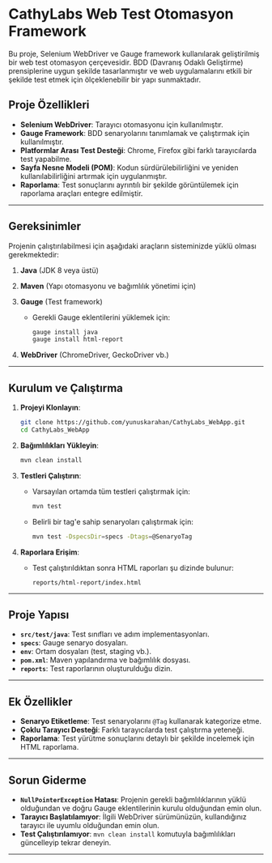 # CathyLabs Web Test Otomasyon Framework

Bu proje, Selenium WebDriver ve Gauge framework kullanılarak geliştirilmiş bir web test otomasyon çerçevesidir. BDD (Davranış Odaklı Geliştirme) prensiplerine uygun şekilde tasarlanmıştır ve web uygulamalarını etkili bir şekilde test etmek için ölçeklenebilir bir yapı sunmaktadır.

## Proje Özellikleri

- **Selenium WebDriver**: Tarayıcı otomasyonu için kullanılmıştır.
- **Gauge Framework**: BDD senaryolarını tanımlamak ve çalıştırmak için kullanılmıştır.
- **Platformlar Arası Test Desteği**: Chrome, Firefox gibi farklı tarayıcılarda test yapabilme.
- **Sayfa Nesne Modeli (POM)**: Kodun sürdürülebilirliğini ve yeniden kullanılabilirliğini artırmak için uygulanmıştır.
- **Raporlama**: Test sonuçlarını ayrıntılı bir şekilde görüntülemek için raporlama araçları entegre edilmiştir.

---

## Gereksinimler

Projenin çalıştırılabilmesi için aşağıdaki araçların sisteminizde yüklü olması gerekmektedir:

1. **Java** (JDK 8 veya üstü)
2. **Maven** (Yapı otomasyonu ve bağımlılık yönetimi için)
3. **Gauge** (Test framework)
    - Gerekli Gauge eklentilerini yüklemek için:
      ```bash
      gauge install java
      gauge install html-report
      ```

4. **WebDriver** (ChromeDriver, GeckoDriver vb.)

---

## Kurulum ve Çalıştırma

1. **Projeyi Klonlayın**:
   ```bash
   git clone https://github.com/yunuskarahan/CathyLabs_WebApp.git
   cd CathyLabs_WebApp
   ```

2. **Bağımlılıkları Yükleyin**:
   ```bash
   mvn clean install
   ```

3. **Testleri Çalıştırın**:
    - Varsayılan ortamda tüm testleri çalıştırmak için:
      ```bash
      mvn test
      ```
    - Belirli bir tag'e sahip senaryoları çalıştırmak için:
      ```bash
      mvn test -DspecsDir=specs -Dtags=@SenaryoTag
      ```

4. **Raporlara Erişim**:
    - Test çalıştırıldıktan sonra HTML raporları şu dizinde bulunur:
      ```
      reports/html-report/index.html
      ```

---

## Proje Yapısı

- **`src/test/java`**: Test sınıfları ve adım implementasyonları.
- **`specs`**: Gauge senaryo dosyaları.
- **`env`**: Ortam dosyaları (test, staging vb.).
- **`pom.xml`**: Maven yapılandırma ve bağımlılık dosyası.
- **`reports`**: Test raporlarının oluşturulduğu dizin.

---

## Ek Özellikler

- **Senaryo Etiketleme**: Test senaryolarını `@Tag` kullanarak kategorize etme.
- **Çoklu Tarayıcı Desteği**: Farklı tarayıcılarda test çalıştırma yeteneği.
- **Raporlama**: Test yürütme sonuçlarını detaylı bir şekilde incelemek için HTML raporlama.

---

## Sorun Giderme

- **`NullPointerException` Hatası**: Projenin gerekli bağımlılıklarının yüklü olduğundan ve doğru Gauge eklentilerinin kurulu olduğundan emin olun.
- **Tarayıcı Başlatılamıyor**: İlgili WebDriver sürümünüzün, kullandığınız tarayıcı ile uyumlu olduğundan emin olun.
- **Test Çalıştırılamıyor**: `mvn clean install` komutuyla bağımlılıkları güncelleyip tekrar deneyin.

---